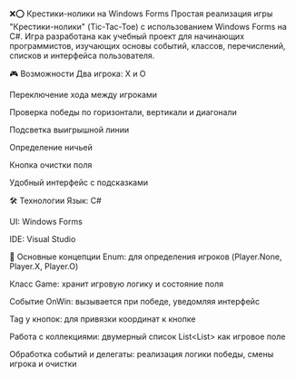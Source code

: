 ❌⭕ Крестики-нолики на Windows Forms
Простая реализация игры "Крестики-нолики" (Tic-Tac-Toe) с использованием Windows Forms на C#. Игра разработана как учебный проект для начинающих программистов, изучающих основы событий, классов, перечислений, списков и интерфейса пользователя.

🎮 Возможности
Два игрока: X и O

Переключение хода между игроками

Проверка победы по горизонтали, вертикали и диагонали

Подсветка выигрышной линии

Определение ничьей

Кнопка очистки поля

Удобный интерфейс с подсказками

🛠️ Технологии
Язык: C#

UI: Windows Forms

IDE: Visual Studio

🧠 Основные концепции
Enum: для определения игроков (Player.None, Player.X, Player.O)

Класс Game: хранит игровую логику и состояние поля

Событие OnWin: вызывается при победе, уведомляя интерфейс

Tag у кнопок: для привязки координат к кнопке

Работа с коллекциями: двумерный список List<List<string>> как игровое поле

Обработка событий и делегаты: реализация логики победы, смены игрока и очистки

